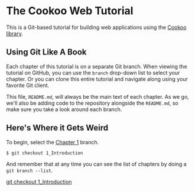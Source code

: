 # The Cookoo Web Tutorial

This is a Git-based tutorial for building web applications using the
[Cookoo library](https://github.com/Masterminds/cookoo).

## Using Git Like A Book

Each chapter of this tutorial is on a separate Git branch. When viewing
the tutorial on GitHub, you can use the `branch` drop-down list to
select your chapter. Or you can clone this entire tutorial and navigate
along using your favorite Git client.

This file, `README.md`, will always be the main text of each chapter. As
we go, we'll also be adding code to the repository alongside the
`README.md`, so make sure you take a look around each branch.

## Here's Where it Gets Weird

To begin, select the
[Chapter 1](https://github.com/Masterminds/cookoo-web-tutorial/tree/1_Introduction)
branch.

```
$ git checkout 1_Introduction
```

And remember that at any time you can see the list of chapters by doing
a `git branch --list`.

[git checkout 1_Introduction](https://github.com/Masterminds/cookoo-web-tutorial/tree/1_Introduction)
